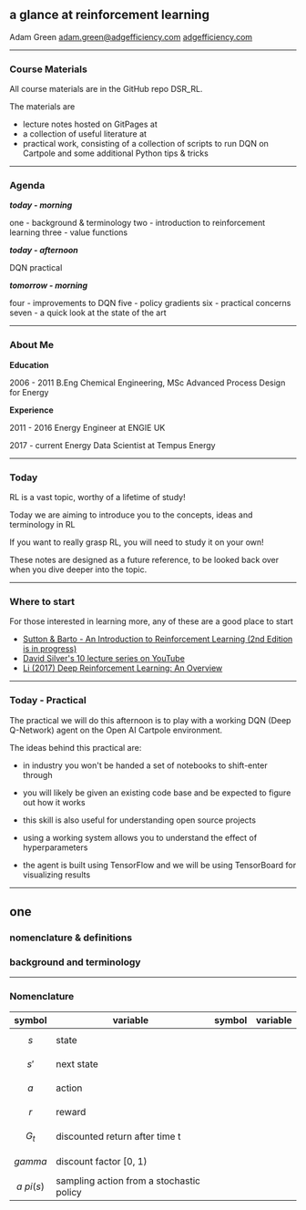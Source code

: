## a glance at reinforcement learning

Adam Green
[adam.green@adgefficiency.com](adam.green@adgefficiency.com)
[adgefficiency.com](http://adgefficiency.com)

---

### Course Materials

All course materials are in the GitHub repo DSR_RL.

The materials are
- lecture notes hosted on GitPages at
- a collection of useful literature at
- practical work, consisting of a collection of scripts to run DQN on Cartpole and some additional Python tips & tricks

---

### Agenda

***today - morning***

one - background & terminology
two - introduction to reinforcement learning
three - value functions

***today - afternoon***

DQN practical

***tomorrow - morning***

four - improvements to DQN
five - policy gradients
six - practical concerns
seven - a quick look at the state of the art

---

### About Me

**Education** 

2006 - 2011 B.Eng Chemical Engineering, MSc Advanced Process Design for Energy

**Experience**  

2011 - 2016 Energy Engineer at ENGIE UK

2017 - current Energy Data Scientist at Tempus Energy

---

### Today

RL is a vast topic, worthy of a lifetime of study!  

Today we are aiming to introduce you to the concepts, ideas and terminology in RL

If you want to really grasp RL, you will need to study it on your own!

These notes are designed as a future reference, to be looked back over when you dive deeper into the topic.

---

### Where to start
For those interested in learning more, any of these are a good place to start
- [Sutton & Barto - An Introduction to Reinforcement Learning (2nd Edition is in
  progress)](http://incompleteideas.net/book/bookdraft2017nov5.pdf)
- [David Silver's 10 lecture series on YouTube](https://www.youtube.com/watch?v=2pWv7GOvuf0)
- [Li (2017) Deep Reinforcement Learning: An Overview](https://arxiv.org/abs/1701.07274)

---

### Today - Practical

The practical we will do this afternoon is to play with a working DQN (Deep Q-Network) agent on the Open AI Cartpole
environment.

The ideas behind this practical are:
- in industry you won't be handed a set of notebooks to shift-enter through

- you will likely be given an existing code base and be expected to figure out how it works

- this skill is also useful for understanding open source projects

- using a working system allows you to understand the effect of hyperparameters

- the agent is built using TensorFlow and we will be using TensorBoard for visualizing results

---

## one
### nomenclature & definitions
### background and terminology

---

### Nomenclature

|symbol|variable  | symbol   |  variable |
|------|----------|----------|-----------|
|$$s$$ |state     |
|$$s'$$|next state|
|$$a$$ |action    |
|$$r$$ |reward    |
|$$G_t$$ | discounted return after time t|
|$$gamma$$ |  discount factor [0, 1) |
|$$a ~ pi(s)$$ | sampling action from a stochastic policy |
